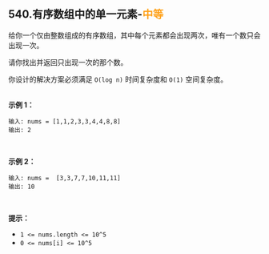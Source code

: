 ## 540.有序数组中的单一元素-<font color=#FFA119>中等</font>

给你一个仅由整数组成的有序数组，其中每个元素都会出现两次，唯有一个数只会出现一次。

请你找出并返回只出现一次的那个数。

你设计的解决方案必须满足 `O(log n)` 时间复杂度和 `O(1)` 空间复杂度。<br><br>

**示例 1：**

```
输入: nums = [1,1,2,3,3,4,4,8,8]
输出: 2
```

<br>

**示例 2：**

```
输入: nums =  [3,3,7,7,10,11,11]
输出: 10
```

<br>

**提示：**

* `1 <= nums.length <= 10^5`
* `0 <= nums[i] <= 10^5`